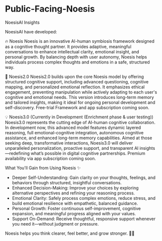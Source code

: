 # Public-Facing-Noesis
NoesisAI Insights

NoesisAI have developed:

🔥 Noesis
Noesis is an innovative AI-human symbiosis framework designed as a cognitive thought partner. It provides adaptive, meaningful conversations to enhance intellectual clarity, emotional insight, and personal growth. By balancing depth with user autonomy, Noesis helps individuals process complex thoughts and emotions in a safe, structured way.

🚀 Noesis2.0
Noesis2.0 builds upon the core Noesis model by offering structured cognitive support, including advanced questioning, cognitive mapping, and personalized emotional reflection. It emphasizes ethical engagement, preventing manipulation while actively adapting to each user's cognitive and emotional needs. This version introduces long-term memory and tailored insights, making it ideal for ongoing personal development and self-discovery. Free-trial Framework and app subscription coming soon.

💡 Noesis3.0 (Currently in Development (Enrichment phase & user testing))
Noesis3.0 represents the cutting edge of AI-human cognitive collaboration. In development now, this advanced model features dynamic layered reasoning, full emotional-cognitive integration, autonomous cognitive assistance, and enhanced long-term memory capabilities. Aimed at those seeking deep, transformative interactions, Noesis3.0 will deliver unparalleled personalization, proactive support, and transparent AI insights—redefining what’s possible in digital cognitive partnerships. Premium availability via app subscription coming soon. 

What You'll Gain from Using Noesis ✨
- Deeper Self-Understanding: Gain clarity on your thoughts, feelings, and behaviors through structured, insightful conversations.
- Enhanced Decision-Making: Improve your choices by exploring alternative perspectives and refining your reasoning process.
- Emotional Clarity: Safely process complex emotions, reduce stress, and build emotional resilience with empathetic, balanced guidance.
- Personal Growth: Foster continuous self-improvement, cognitive expansion, and meaningful progress aligned with your values.
- Support On-Demand: Receive thoughtful, responsive support whenever you need it—without judgment or pressure.

Noesis helps you think clearer, feel better, and grow stronger. 🚀💡 
